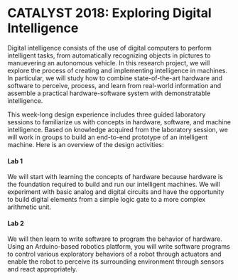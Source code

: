 # CATALYST 2018: Exploring Digital Intelligence

Digital intelligence consists of the use of digital computers to perform intelligent tasks, from automatically recognizing objects in pictures to manuevering an autonomous vehicle. In this research project, we will explore the process of creating and implementing intelligence in machines. In particular, we will study how to combine state-of-the-art hardware and software to perceive, process, and learn from real-world information and assemble a practical hardware-software system with demonstratable intelligence. 

This week-long design experience includes three guided laboratory sessions to familiarize us with concepts in hardware, software, and machine intelligence. Based on knowledge acquired from the laboratory session, we will work in groups to build an end-to-end prototype of an intelligent machine. Here is an overview of the design activities:

#### Lab 1
We will start with learning the concepts of hardware because hardware is the foundation required to build and run our intelligent machines. We will experiment with basic analog and digital circuits and have the opportunity to build digital elements from a simple logic gate to a more complex arithmetic unit.

#### Lab 2
We will then learn to write software to program the behavior of hardware. Using an Arduino-based robotics platform, you will write software programs to control various exploratory behaviors of a robot through actuators and enable the robot to perceive its surrounding environment through sensors and react appropriately.
